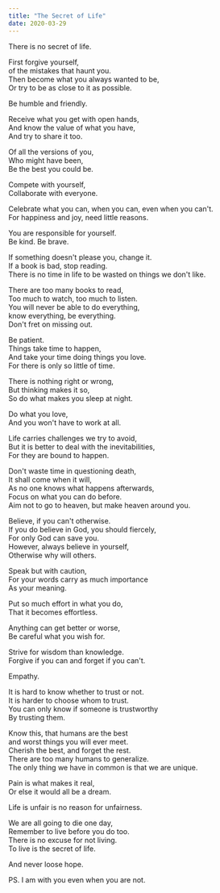 ```yaml
---
title: "The Secret of Life"
date: 2020-03-29
---
```


There is no secret of life.

First forgive yourself,  
of the mistakes that haunt you.  
Then become what you always wanted to be,  
Or try to be as close to it as possible.  

Be humble and friendly.

Receive what you get with open hands,  
And know the value of what you have,  
And try to share it too.  

Of all the versions of you,  
Who might have been,  
Be the best you could be.

Compete with yourself,  
Collaborate with everyone.

Celebrate what you can, when you can, even when you can't.  
For happiness and joy, need little reasons.

You are responsible for yourself.  
Be kind. Be brave.

If something doesn't please you, change it.  
If a book is bad, stop reading.  
There is no time in life to be wasted on things we don't like.  

There are too many books to read,  
Too much to watch, too much to listen.  
You will never be able to do everything,  
know everything, be everything.  
Don't fret on missing out.

Be patient.  
Things take time to happen,  
And take your time doing things you love.  
For there is only so little of time.

There is nothing right or wrong,  
But thinking makes it so,  
So do what makes you sleep at night.

Do what you love,  
And you won't have to work at all.

Life carries challenges we try to avoid,  
But it is better to deal with the inevitabilities,  
For they are bound to happen.

Don't waste time in questioning death,  
It shall come when it will,  
As no one knows what happens afterwards,  
Focus on what you can do before.  
Aim not to go to heaven, but make heaven around you.

Believe, if you can't otherwise.  
If you do believe in God, you should fiercely,  
For only God can save you.  
However, always believe in yourself,  
Otherwise why will others.

Speak but with caution,  
For your words carry as much importance  
As your meaning.

Put so much effort in what you do,  
That it becomes effortless.

Anything can get better or worse,  
Be careful what you wish for.

Strive for wisdom than knowledge.  
Forgive if you can and forget if you can't.

Empathy.  

It is hard to know whether to trust or not.  
It is harder to choose whom to trust.  
You can only know if someone is trustworthy  
By trusting them.

Know this, that humans are the best  
and worst things you will ever meet.  
Cherish the best, and forget the rest.  
There are too many humans to generalize.  
The only thing we have in common is that we are unique.

Pain is what makes it real,  
Or else it would all be a dream.  

Life is unfair is no reason for unfairness.  

We are all going to die one day,  
Remember to live before you do too.  
There is no excuse for not living.  
To live is the secret of life.

And never loose hope.  

PS. I am with you even when you are not.

